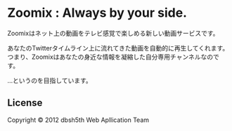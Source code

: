 # Zoomix : Always by your side.
Zoomixはネット上の動画をテレビ感覚で楽しめる新しい動画サービスです。

あなたのTwitterタイムライン上に流れてきた動画を自動的に再生してくれます。つまり、Zoomixはあなたの身近な情報を凝縮した自分専用チャンネルなのです。

…というのを目指しています。

## License
Copyright © 2012 dbsh5th Web Apllication Team